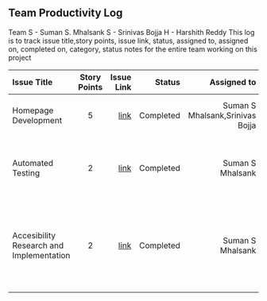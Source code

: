 ## Team Productivity Log

Team 
S - Suman S. Mhalsank
S - Srinivas Bojja
H - Harshith Reddy
This log is to track issue title,story points, issue link, status, assigned to, assigned on, completed on, category, status notes for the entire team working on this project

| Issue Title          | Story Points |   Issue Link |    Status | Assigned to |  Assigned on | Completed on |        Category | Status notes |
|:---------------------|:------------:|-------------:|----------:|------------:|-------------:|-------------:|----------------:|------------:|
| Homepage Development |      5       |  [link](https://github.com/Sumanmhalsank02/mywebclass-simulation/issues/1 )       | Completed | Suman S Mhalsank,Srinivas Bojja | 25 March '23 | 25 March '23 | Website Feature | Made Changes to the weclass simulation |
| Automated Testing    |      2       |     [link](https://github.com/Sumanmhalsank02/mywebclass-simulation/issues/2)       | Completed | Suman S Mhalsank | 25 March '23 | 25 March '23 |  Research | Performed research on automated testing, Specifically Playwright |
|  Accesibility Research and Implementation  | 2 | [link](https://github.com/Sumanmhalsank02/mywebclass-simulation/issues/3)  |Completed | Suman S Mhalsank | 25 March '23 | 25 March '23 |Research and Testing|  Did research on what accessibility is, how to perform and wrote playwright test |
